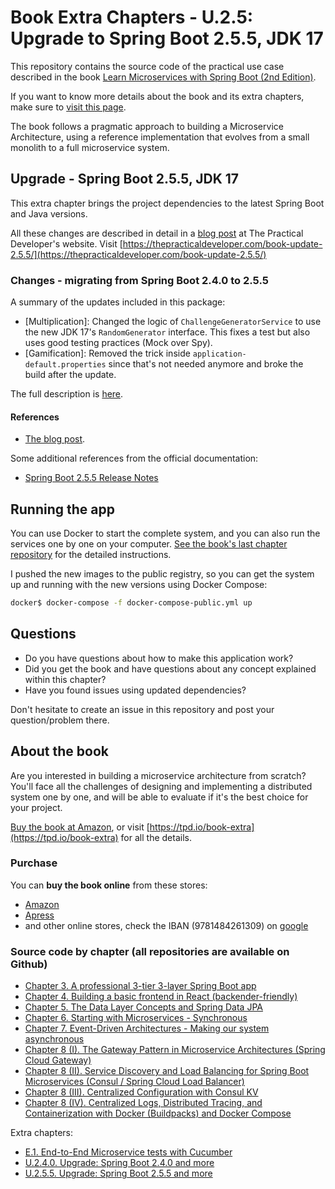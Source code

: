 # Book Extra Chapters - U.2.5: Upgrade to Spring Boot 2.5.5, JDK 17

This repository contains the source code of the practical use case described in the book [Learn Microservices with Spring Boot (2nd Edition)](https://amzn.to/3nADn4q).

If you want to know more details about the book and its extra chapters, make sure to [visit this page](https://tpd.io/book-extra).

The book follows a pragmatic approach to building a Microservice Architecture, using a reference implementation that evolves from a small monolith to a full microservice system. 

## Upgrade - Spring Boot 2.5.5, JDK 17

This extra chapter brings the project dependencies to the latest Spring Boot and Java versions. 

All these changes are described in detail in a [blog post](https://thepracticaldeveloper.com/book-update-2.5.5/) at The Practical Developer's website. Visit [https://thepracticaldeveloper.com/book-update-2.5.5/](https://thepracticaldeveloper.com/book-update-2.5.5/)

### Changes - migrating from Spring Boot 2.4.0 to 2.5.5

A summary of the updates included in this package:

* [Multiplication]: Changed the logic of `ChallengeGeneratorService` to use the new JDK 17's `RandomGenerator` interface. This fixes a test but also uses good testing practices (Mock over Spy).
* [Gamification]: Removed the trick inside `application-default.properties` since that's not needed anymore and broke the build after the update.

The full description is [here](https://thepracticaldeveloper.com/book-update-2.5.5/).

#### References

* [The blog post](https://thepracticaldeveloper.com/book-update-2.5.5/).

Some additional references from the official documentation:

* [Spring Boot 2.5.5 Release Notes](https://github.com/spring-projects/spring-boot/wiki/Spring-Boot-2.5-Release-Notes)

## Running the app

You can use Docker to start the complete system, and you can also run the services one by one on your computer. [See the book's last chapter repository](https://github.com/Book-Microservices-v2/chapter08d) for the detailed instructions.

I pushed the new images to the public registry, so you can get the system up and running with the new versions using Docker Compose:

```bash
docker$ docker-compose -f docker-compose-public.yml up
```

## Questions

* Do you have questions about how to make this application work?
* Did you get the book and have questions about any concept explained within this chapter?
* Have you found issues using updated dependencies?

Don't hesitate to create an issue in this repository and post your question/problem there. 

## About the book

Are you interested in building a microservice architecture from scratch? You'll face all the challenges of designing and implementing a distributed system one by one, and will be able to evaluate if it's the best choice for your project.

[Buy the book at Amazon](https://amzn.to/3nADn4q), or visit [https://tpd.io/book-extra](https://tpd.io/book-extra) for all the details.

### Purchase

You can **buy the book online** from these stores:

* [Amazon](https://amzn.to/3nADn4q)
* [Apress](https://www.kqzyfj.com/click-8535631-14029332?url=https%3A%2F%2Fwww.apress.com%2Fgp%2Fbook%2F9781484261309)
* and other online stores, check the IBAN (9781484261309) on [google](https://www.google.com/search?q=9781484261309)

### Source code by chapter (all repositories are available on Github)

* [Chapter 3. A professional 3-tier 3-layer Spring Boot app](https://github.com/Book-Microservices-v2/chapter03)
* [Chapter 4. Building a basic frontend in React (backender-friendly)](https://github.com/Book-Microservices-v2/chapter04)
* [Chapter 5. The Data Layer Concepts and Spring Data JPA](https://github.com/Book-Microservices-v2/chapter05)
* [Chapter 6. Starting with Microservices - Synchronous](https://github.com/Book-Microservices-v2/chapter06)
* [Chapter 7. Event-Driven Architectures - Making our system asynchronous](https://github.com/Book-Microservices-v2/chapter07)
* [Chapter 8 (I). The Gateway Pattern in Microservice Architectures (Spring Cloud Gateway)](https://github.com/Book-Microservices-v2/chapter08a)
* [Chapter 8 (II). Service Discovery and Load Balancing for Spring Boot Microservices (Consul / Spring Cloud Load Balancer)](https://github.com/Book-Microservices-v2/chapter08b)
* [Chapter 8 (III). Centralized Configuration with Consul KV](https://github.com/Book-Microservices-v2/chapter08c)
* [Chapter 8 (IV). Centralized Logs, Distributed Tracing, and Containerization with Docker (Buildpacks) and Docker Compose](https://github.com/Book-Microservices-v2/chapter08d)

Extra chapters:

* [E.1. End-to-End Microservice tests with Cucumber](https://github.com/Book-Microservices-v2/cucumber-tests)
* [U.2.4.0. Upgrade: Spring Boot 2.4.0 and more](https://thepracticaldeveloper.com/book-update-2.4.0/)
* [U.2.5.5. Upgrade: Spring Boot 2.5.5 and more](https://thepracticaldeveloper.com/book-update-2.5.5/)
